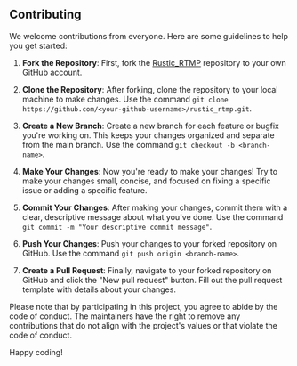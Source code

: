 ## Contributing

We welcome contributions from everyone. Here are some guidelines to help you get started:

1. **Fork the Repository**: First, fork the [Rustic_RTMP](https://github.com/Retrokiller543/rustic_rtmp) repository to your own GitHub account.

2. **Clone the Repository**: After forking, clone the repository to your local machine to make changes. Use the command `git clone https://github.com/<your-github-username>/rustic_rtmp.git`.

3. **Create a New Branch**: Create a new branch for each feature or bugfix you're working on. This keeps your changes organized and separate from the main branch. Use the command `git checkout -b <branch-name>`.

4. **Make Your Changes**: Now you're ready to make your changes! Try to make your changes small, concise, and focused on fixing a specific issue or adding a specific feature.

5. **Commit Your Changes**: After making your changes, commit them with a clear, descriptive message about what you've done. Use the command `git commit -m "Your descriptive commit message"`.

6. **Push Your Changes**: Push your changes to your forked repository on GitHub. Use the command `git push origin <branch-name>`.

7. **Create a Pull Request**: Finally, navigate to your forked repository on GitHub and click the "New pull request" button. Fill out the pull request template with details about your changes.

Please note that by participating in this project, you agree to abide by the code of conduct. The maintainers have the right to remove any contributions that do not align with the project's values or that violate the code of conduct.

Happy coding!
